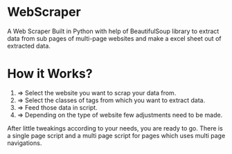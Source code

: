 # WebScraper
A Web Scraper Built in Python with help of BeautifulSoup library to extract data from sub pages of multi-page websites and make a excel sheet out of extracted data.

# How it Works?
1. => Select the website you want to scrap your data from.
2. => Select the classes of tags from which you want to extract data.
3. => Feed those data in script.
4. => Depending on the type of website few adjustments need to be made.

After little tweakings according to your needs, you are ready to go. There is a single page script and a multi page script for pages which uses multi page navigations.

